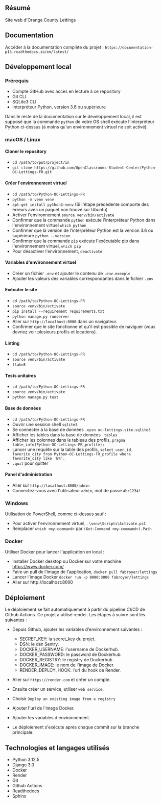 ## Résumé

Site web d'Orange County Lettings

## Documentation

Accéder à la documentation complète du projet : `https://documentation-p13.readthedocs.io/en/latest/`

## Développement local

### Prérequis

- Compte GitHub avec accès en lecture à ce repository
- Git CLI
- SQLite3 CLI
- Interpréteur Python, version 3.6 ou supérieure

Dans le reste de la documentation sur le développement local, il est supposé que la commande `python` de votre OS shell exécute l'interpréteur Python ci-dessus (à moins qu'un environnement virtuel ne soit activé).

### macOS / Linux

#### Cloner le repository

- `cd /path/to/put/project/in`
- `git clone https://github.com/OpenClassrooms-Student-Center/Python-OC-Lettings-FR.git`

#### Créer l'environnement virtuel

- `cd /path/to/Python-OC-Lettings-FR`
- `python -m venv venv`
- `apt-get install python3-venv` (Si l'étape précédente comporte des erreurs avec un paquet non trouvé sur Ubuntu)
- Activer l'environnement `source venv/bin/activate`
- Confirmer que la commande `python` exécute l'interpréteur Python dans l'environnement virtuel
`which python`
- Confirmer que la version de l'interpréteur Python est la version 3.6 ou supérieure `python --version`
- Confirmer que la commande `pip` exécute l'exécutable pip dans l'environnement virtuel, `which pip`
- Pour désactiver l'environnement, `deactivate`

#### Variables d'environnement virtuel

- Créer un fichier `.env` et ajouter le contenu de `.env.exemple`
- Ajouter les valeurs des variables correspondantes dans le fichier `.env`

#### Exécuter le site

- `cd /path/to/Python-OC-Lettings-FR`
- `source venv/bin/activate`
- `pip install --requirement requirements.txt`
- `python manage.py runserver`
- Aller sur `http://localhost:8000` dans un navigateur.
- Confirmer que le site fonctionne et qu'il est possible de naviguer (vous devriez voir plusieurs profils et locations).

#### Linting

- `cd /path/to/Python-OC-Lettings-FR`
- `source venv/bin/activate`
- `flake8`

#### Tests unitaires

- `cd /path/to/Python-OC-Lettings-FR`
- `source venv/bin/activate`
- `python manage.py test`

#### Base de données

- `cd /path/to/Python-OC-Lettings-FR`
- Ouvrir une session shell `sqlite3`
- Se connecter à la base de données `.open oc-lettings-site.sqlite3`
- Afficher les tables dans la base de données `.tables`
- Afficher les colonnes dans le tableau des profils, `pragma table_info(Python-OC-Lettings-FR_profile);`
- Lancer une requête sur la table des profils, `select user_id, favorite_city from
  Python-OC-Lettings-FR_profile where favorite_city like 'B%';`
- `.quit` pour quitter

#### Panel d'administration

- Aller sur `http://localhost:8000/admin`
- Connectez-vous avec l'utilisateur `admin`, mot de passe `Abc1234!`

### Windows

Utilisation de PowerShell, comme ci-dessus sauf :

- Pour activer l'environnement virtuel, `.\venv\Scripts\Activate.ps1` 
- Remplacer `which <my-command>` par `(Get-Command <my-command>).Path`

### Docker

Utiliser Docker pour lancer l'application en local :

- Installer Docker desktop ou Docker sur votre machine https://www.docker.com/
- Faire un pull de l'image de l'application, `docker pull fabroyer/lettings`
- Lancer l'image Docker `docker run -p 8000:8000 fabroyer/lettings`
- Aller sur http://localhost:8000

## Déploiement

Le déploiement se fait automatiquement à partir du pipeline CI/CD de Github Actions.
Ce projet a utilisé render.
Les étapes à suivre sont les suivantes :
- Depuis Github, ajouter les variables d'environnement suivantes :

  - SECRET_KEY: la secret_key du projet.
  - DSN: le dsn Sentry.
  - DOCKER_USERNAME: l'username de Dockerhub.
  - DOCKER_PASSWORD: le password de Dockerhub.
  - DOCKER_REGISTRY: le registry de Dockerhub.
  - DOCKER_IMAGE: le nom de l'image de Docker.
  - RENDER_DEPLOY_HOOK: l'url du hook de Render.

- Aller sur `https://render.com` et créer un compte.
- Ensuite créer un service, utiliser `web service`.
- Choisir `Deploy an existing image from a registry`
- Ajouter l'url de l'image Docker.
- Ajouter les variables d'environnement.
- Le déploiement s'exécute après chaque commit sur la branche principale.

## Technologies et langages utilisés

- Python 3.12.5
- Django 3.0
- Docker
- Render
- Git
- Github Actions
- Readthedocs
- Sphinx